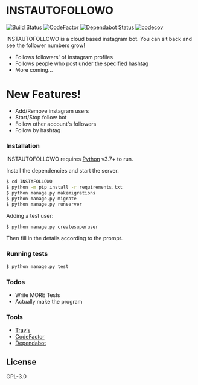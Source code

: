# INSTAUTOFOLLOWO

[![Build Status](https://travis-ci.com/Downsidelama/INSTAFOLLOWO.svg?branch=master)](https://travis-ci.com/Downsidelama/INSTAFOLLOWO) [![CodeFactor](https://www.codefactor.io/repository/github/downsidelama/instafollowo/badge)](https://www.codefactor.io/repository/github/downsidelama/instafollowo) [![Dependabot Status](https://api.dependabot.com/badges/status?host=github&repo=Downsidelama/INSTAFOLLOWO)](https://dependabot.com) [![codecov](https://codecov.io/gh/Downsidelama/INSTAFOLLOWO/branch/master/graph/badge.svg)](https://codecov.io/gh/Downsidelama/INSTAFOLLOWO)

INSTAUTOFOLLOWO is a cloud based instagram bot. You can sit back and see the follower numbers grow!

  - Follows followers' of instagram profiles
  - Follows people who post under the specified hashtag
  - More coming...

# New Features!

 - Add/Remove instagram users
 - Start/Stop follow bot
 - Follow other account's followers
 - Follow by hashtag

### Installation

INSTAUTOFOLLOWO requires [Python](https://python.org/) v3.7+ to run.

Install the dependencies and start the server.

```sh
$ cd INSTAFOLLOWO
$ python -m pip install -r requirements.txt
$ python manage.py makemigrations
$ python manage.py migrate
$ python manage.py runserver
```

Adding a test user:

```sh
$ python manage.py createsuperuser
```

Then fill in the details according to the prompt.

### Running tests

```sh
$ python manage.py test
```

### Todos

 - Write MORE Tests
 - Actually make the program
 
### Tools
 - [Travis](https://travis-ci.com/Downsidelama/INSTAFOLLOWO)
 - [CodeFactor](https://www.codefactor.io/repository/github/downsidelama/instafollowo)
 - [Dependabot](https://dependabot.com)

License
----

GPL-3.0
